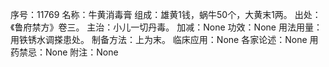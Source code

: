 序号：11769
名称：牛黄消毒膏
组成：雄黄1钱，蜗牛50个，大黄末1两。
出处：《鲁府禁方》卷三。
主治：小儿一切丹毒。
加减：None
功效：None
用法用量：用铁锈水调搽患处。
制备方法：上为末。
临床应用：None
各家论述：None
用药禁忌：None
附注：None
